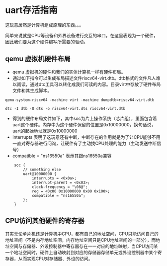 # uart存活指南

这玩意居然是计算机组成原理的东西。。。

简单来说就是CPU等设备和外界设备进行交互的串口，在这里表现为一个硬件，因此我们要为这个硬件编写所需要的驱动。

## qemu 虚拟机硬件布局
- qemu 虚拟机的硬件和我们的实体计算机一样有硬件布局。
- 通过如下指令可以生成布局描述文件riscv64-virt.dtb。dtb格式的文件凡人难以阅读，通过dtc工具可以转化成我们可读的内容。目录virt中存放了硬件布局文件和其生成脚本。
```
qemu-system-riscv64 -machine virt -machine dumpdtb=riscv64-virt.dtb
```
```
dtc -I dtb -O dts -o riscv64-virt.dts riscv64-virt.dtb
```
- 得到的硬件布局文件如下，其中soc为片上操作系统（芯片组），里面包含着uart这个硬件。内存中为这个硬件保留的位置是0x10000000，换句话说，uart的起始地址就是0x10000000
- interrupts 表明了这玩意还有中断，中断存在的作用就是为了让CPU能够不用一直对寄存器进行问询，让硬件有了主动找CPU处理的能力（主动发送中断信号）
- compatible = "ns16550a" 表示其跟ns16550a兼容
```
	soc {
        // something else
		uart@10000000 {
			interrupts = <0x0a>;
			interrupt-parent = <0x03>;
			clock-frequency = "\08@";
			reg = <0x00 0x10000000 0x00 0x100>;
			compatible = "ns16550a";
		};
    }
```

## CPU访问其他硬件的寄存器
其实无论单片机还是计算机中CPU，都有自己的地址空间，CPU只能访问自己的地址空间（不是内存地址空间，内存地址空间只是CPU地址空间的一部分），而地址空间与存储器、外设控制器中寄存器存在一一对应的地址映射，当CPU访问某一个地址空间时，硬件上自动映射到对应的存储器存储单元或外设控制器中某个寄存器，从而实现CPU对存储器、外设的访问。


